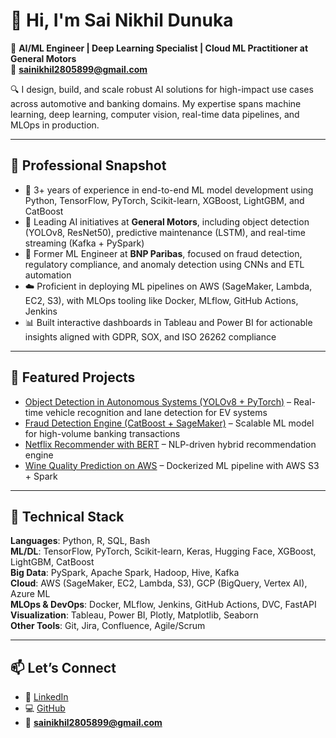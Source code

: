 # 👋 Hi, I'm Sai Nikhil Dunuka

🎯 **AI/ML Engineer | Deep Learning Specialist | Cloud ML Practitioner at General Motors**  
📧 **sainikhil2805899@gmail.com**

🔍 I design, build, and scale robust AI solutions for high-impact use cases across automotive and banking domains. My expertise spans machine learning, deep learning, computer vision, real-time data pipelines, and MLOps in production.

---

## 💼 **Professional Snapshot**

- 🧠 3+ years of experience in end-to-end ML model development using Python, TensorFlow, PyTorch, Scikit-learn, XGBoost, LightGBM, and CatBoost  
- 🚗 Leading AI initiatives at **General Motors**, including object detection (YOLOv8, ResNet50), predictive maintenance (LSTM), and real-time streaming (Kafka + PySpark)  
- 🏦 Former ML Engineer at **BNP Paribas**, focused on fraud detection, regulatory compliance, and anomaly detection using CNNs and ETL automation  
- ☁️ Proficient in deploying ML pipelines on AWS (SageMaker, Lambda, EC2, S3), with MLOps tooling like Docker, MLflow, GitHub Actions, Jenkins  
- 📊 Built interactive dashboards in Tableau and Power BI for actionable insights aligned with GDPR, SOX, and ISO 26262 compliance  

---

## 🧪 **Featured Projects**

- [Object Detection in Autonomous Systems (YOLOv8 + PyTorch)](https://github.com/Nikhil28058) – Real-time vehicle recognition and lane detection for EV systems  
- [Fraud Detection Engine (CatBoost + SageMaker)](https://github.com/Nikhil28058) – Scalable ML model for high-volume banking transactions  
- [Netflix Recommender with BERT](https://github.com/Nikhil28058/Netflix-Recommendation-System-using-BERT) – NLP-driven hybrid recommendation engine  
- [Wine Quality Prediction on AWS](https://github.com/Nikhil28058/Wine-Quality-Prediction-using-Docker-Container-and-S3-Bucket) – Dockerized ML pipeline with AWS S3 + Spark  

---

## 🧰 **Technical Stack**

**Languages**: Python, R, SQL, Bash  
**ML/DL**: TensorFlow, PyTorch, Scikit-learn, Keras, Hugging Face, XGBoost, LightGBM, CatBoost  
**Big Data**: PySpark, Apache Spark, Hadoop, Hive, Kafka  
**Cloud**: AWS (SageMaker, EC2, Lambda, S3), GCP (BigQuery, Vertex AI), Azure ML  
**MLOps & DevOps**: Docker, MLflow, Jenkins, GitHub Actions, DVC, FastAPI  
**Visualization**: Tableau, Power BI, Plotly, Matplotlib, Seaborn  
**Other Tools**: Git, Jira, Confluence, Agile/Scrum  

---

## 📫 **Let’s Connect**

- 🔗 [LinkedIn](https://www.linkedin.com/in/sainikhil-dunuka)  
- 💻 [GitHub](https://github.com/Nikhil28058)  
- 📧 **sainikhil2805899@gmail.com**
